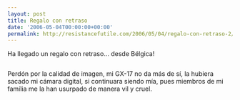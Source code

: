 ```yaml
---
layout: post
title: Regalo con retraso
date: '2006-05-04T00:00:00+00:00'
permalink: http://resistancefutile.com/2006/05/04/regalo-con-retraso-2/
---
```

Ha llegado un regalo con retraso... desde Bélgica!

<a href="http://resistancefutile.blogspot.com/2006/03/y-quines-son-estos.html"><img style="display:block; margin:0px auto 10px; text-align:center;cursor:pointer; cursor:hand;" src="http://photos1.blogger.com/blogger/6639/1972/1600/picture024.jpg" border="0" alt="" /></a>

Perdón por la calidad de imagen, mi GX-17 no da más de sí, la hubiera sacado mi cámara digital, si continuara siendo mía, pues miembros de mi família me la han usurpado de manera vil y cruel.
